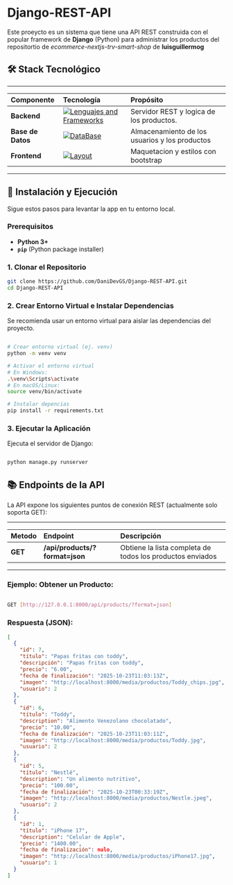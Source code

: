 # Django-REST-API
Este proeycto es un sistema que tiene una API REST construida con el popular framework de **Django** (Python) para administrar los productos del repositortio de *ecommerce-nextjs-trv-smart-shop* de **luisguillermog**

## 🛠️ Stack Tecnológico

---
| Componente | Tecnología | Propósito |
| :--- | :---| :--- |
| **Backend** | [![Lenguajes and Frameworks](https://skillicons.dev/icons?i=py,django)](https://github.com/DaniDevGS/Demon-Slayer-API)| Servidor REST y logica de los productos. |
| **Base de Datos** | [![DataBase](https://skillicons.dev/icons?i=postgresql,sqlite)](https://github.com/DaniDevGS/Demon-Slayer-API) | Almacenamiento de los usuarios y los productos |
| **Frontend** | [![Layout](https://skillicons.dev/icons?i=html,bootstrap)](https://github.com/DaniDevGS/Demon-Slayer-API) | Maquetacion y estilos con bootstrap |
---

## 🚀 Instalación y Ejecución

Sigue estos pasos para levantar la app en tu entorno local.

### Prerequisitos

* **Python 3+**
* **`pip`** (Python package installer)

### 1. Clonar el Repositorio

```bash
git clone https://github.com/DaniDevGS/Django-REST-API.git
cd Django-REST-API
```

### 2. Crear Entorno Virtual e Instalar Dependencias

Se recomienda usar un entorno virtual para aislar las dependencias del proyecto.

```bash

# Crear entorno virtual (ej. venv)
python -m venv venv

# Activar el entorno virtual
# En Windows:
.\venv\Scripts\activate
# En macOS/Linux:
source venv/bin/activate

# Instalar depencias
pip install -r requirements.txt
```
### 3. Ejecutar la Aplicación

Ejecuta el servidor de Django:

```bash

python manage.py runserver
```

## 📚 Endpoints de la API

La API expone los siguientes puntos de conexión REST (actualmente solo soporta GET):

---
| Metodo | Endpoint | Descripción |
| :--- | :---| :--- |
| **GET** | **/api/products/?format=json** | Obtiene la lista completa de todos los productos enviados	 |
---

### Ejemplo: Obtener un Producto:

```bash

GET [http://127.0.0.1:8000/api/products/?format=json]
```

### Respuesta (JSON):
```json
[
  {
    "id": 7,
    "título": "Papas fritas con toddy",
    "descripción": "Papas fritas con toddy",
    "precio": "6.00",
    "fecha de finalización": "2025-10-23T11:03:13Z",
    "imagen": "http://localhost:8000/media/productos/Toddy_chips.jpg",
    "usuario": 2
  },
  {
    "id": 6,
    "título": "Toddy",
    "description": "Alimento Venezolano chocolatado",
    "precio": "10.00",
    "fecha de finalización": "2025-10-23T11:03:11Z",
    "imagen": "http://localhost:8000/media/productos/Toddy.jpg",
    "usuario": 2
  },
  {
    "id": 5,
    "título": "Nestlé",
    "description": "Un alimento nutritivo",
    "precio": "100.00",
    "fecha de finalización": "2025-10-23T00:33:19Z",
    "imagen": "http://localhost:8000/media/productos/Nestle.jpeg",
    "usuario": 2
  },
  {
    "id": 1,
    "título": "iPhone 17",
    "description": "Celular de Apple",
    "precio": "1400.00",
    "fecha de finalización": nulo,
    "imagen": "http://localhost:8000/media/productos/iPhone17.jpg",
    "usuario": 1
  }
]
```

